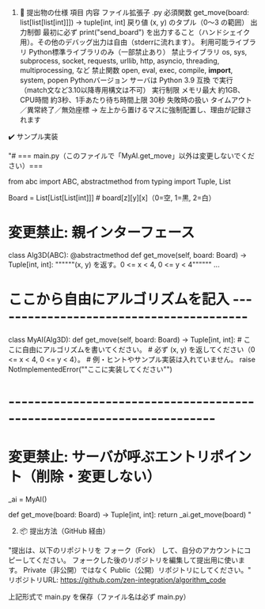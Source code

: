 1. 🔧 提出物の仕様	
項目	内容
ファイル拡張子	.py
必須関数	get_move(board: list[list[list[int]]]) -> tuple[int, int]
戻り値	(x, y) のタプル（0〜3 の範囲）
出力制御	最初に必ず print("send_board") を出力すること（ハンドシェイク用）。その他のデバッグ出力は自由（stderrに流れます）。
利用可能ライブラリ	Python標準ライブラリのみ（一部禁止あり）
禁止ライブラリ	os, sys, subprocess, socket, requests, urllib, http, asyncio, threading, multiprocessing, など
禁止関数	open, eval, exec, compile, __import__, system, popen
Pythonバージョン	サーバは Python 3.9 互換 で実行（match文など3.10以降専用構文は不可）
実行制限	メモリ最大 約1GB、CPU時間 約3秒、1手あたり待ち時間上限 30秒
失敗時の扱い	タイムアウト／異常終了／無効座標 → 左上から置けるマスに強制配置し、理由が記録されます

✔️ サンプル実装	
	
"# === main.py（このファイルで「MyAI.get_move」以外は変更しないでください）===

from abc import ABC, abstractmethod
from typing import Tuple, List

Board = List[List[List[int]]]  # board[z][y][x]（0=空, 1=黒, 2=白）

# 変更禁止: 親インターフェース
class Alg3D(ABC):
    @abstractmethod
    def get_move(self, board: Board) -> Tuple[int, int]:
        """"""(x, y) を返す。0 <= x < 4, 0 <= y < 4""""""
        ...

# ここから自由にアルゴリズムを記入 ----------------------------------------
class MyAI(Alg3D):
    def get_move(self, board: Board) -> Tuple[int, int]:
        # ここに自由にアルゴリズムを書いてください。
        # 必ず (x, y) を返してください（0 <= x < 4, 0 <= y < 4）。
        # 例・ヒントやサンプル実装は入れていません。
        raise NotImplementedError(""ここに実装してください"")
# ----------------------------------------------------------------------

# 変更禁止: サーバが呼ぶエントリポイント（削除・変更しない）
_ai = MyAI()

def get_move(board: Board) -> Tuple[int, int]:
    return _ai.get_move(board)
"	
	
2. 📦 提出方法（GitHub 経由）	
	
	
"提出は、以下のリポジトリを フォーク（Fork） して、自分のアカウントにコピーしてください。
フォークした後のリポジトリを編集して提出用に使います。
Private（非公開）ではなく Public（公開）リポジトリにしてください。"	
リポジトリURL: https://github.com/zen-integration/algorithm_code	
	
上記形式で main.py を保存（ファイル名は必ず main.py）	
